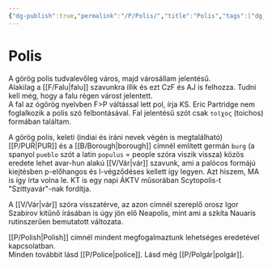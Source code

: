 ```yaml
---
{"dg-publish":true,"permalink":"/P/Polis/","title":"Polis","tags":["dg_uploaded"],"created":"2023-10-19T01:38","updated":"2023-10-25T02:07"}
---
```



# Polis

A görög polis tudvalevőleg város, majd városállam jelentésű.  
Alakilag a [[F/Falu\|falu]] szavunkra illik és ezt CzF és AJ is felhozza. Tudni kell még, hogy a falu régen várost jelentett.  
A fal az ógörög nyelvben F>P váltással lett pol, írja KS. Eric Partridge nem foglalkozik a polis szó felbontásával. Fal jelentésű szót csak `τοῖχος` (toichos) formában találtam.  

A görög polis, keleti (indiai és iráni nevek végén is megtalálható) [[P/PUR\|PUR]] és a [[B/Borough\|borough]] címnél említett germán `burg` (a spanyol `pueblo` szót a latin `populus` = people szóra viszik vissza) közös eredete lehet avar-hun alakú [[V/Vár\|vár]] szavunk, ami a palócos formájú kiejtésben p-előhangos és l-végződéses kellett így legyen. Azt hiszem, MA is így írta volna le. KT is egy napi ÁKTV műsorában Scytopolis-t "Szittyavár"-nak fordítja.  

A [[V/Vár\|vár]] szóra visszatérve, az azon címnél szereplő orosz Igor Szabirov kitűnő írásában is úgy jön elő Neapolis, mint ami a szkíta Nauaris rutinszerűen bemutatott változata.  

[[P/Polish\|Polish]] címnél mindent megfogalmaztunk lehetséges eredetével kapcsolatban.  
Minden továbbit lásd [[P/Police\|police]]. Lásd még [[P/Polgár\|polgár]].  
